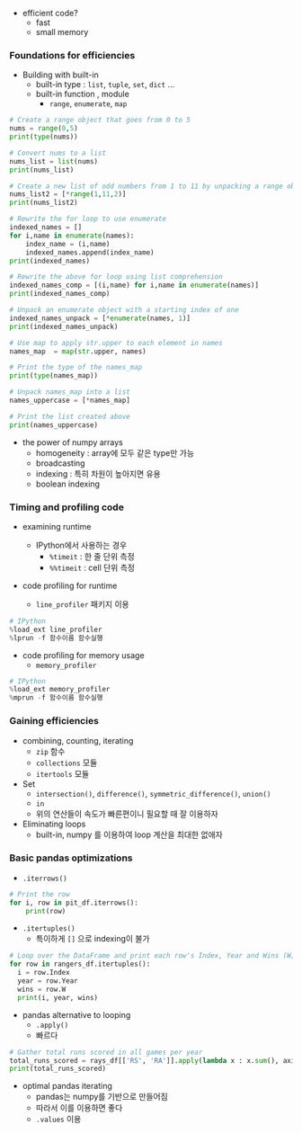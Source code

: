 - efficient code?
  - fast
  - small memory

### Foundations for efficiencies
- Building with built-in
  - built-in type : `list`, `tuple`, `set`, `dict` ...
  - built-in function , module
    - `range`, `enumerate`, `map`
  
```python
# Create a range object that goes from 0 to 5
nums = range(0,5)
print(type(nums))

# Convert nums to a list
nums_list = list(nums)
print(nums_list)

# Create a new list of odd numbers from 1 to 11 by unpacking a range object
nums_list2 = [*range(1,11,2)]
print(nums_list2)

# Rewrite the for loop to use enumerate
indexed_names = []
for i,name in enumerate(names):
    index_name = (i,name)
    indexed_names.append(index_name) 
print(indexed_names)

# Rewrite the above for loop using list comprehension
indexed_names_comp = [(i,name) for i,name in enumerate(names)]
print(indexed_names_comp)

# Unpack an enumerate object with a starting index of one
indexed_names_unpack = [*enumerate(names, 1)]
print(indexed_names_unpack)

# Use map to apply str.upper to each element in names
names_map  = map(str.upper, names)

# Print the type of the names_map
print(type(names_map))

# Unpack names_map into a list
names_uppercase = [*names_map]

# Print the list created above
print(names_uppercase)
```
- the power of numpy arrays
  - homogeneity : array에 모두 같은 type만 가능
  - broadcasting
  - indexing : 특히 차원이 높아지면 유용
  - boolean indexing

### Timing and profiling code
- examining runtime
  - IPython에서 사용하는 경우
    - `%timeit` : 한 줄 단위 측정
    - `%%timeit` : cell 단위 측정

- code profiling for runtime
  - `line_profiler` 패키지 이용

```python
# IPython
%load_ext line_profiler
%lprun -f 함수이름 함수실행
```

- code profiling for memory usage
  - `memory_profiler`

```python
# IPython
%load_ext memory_profiler
%mprun -f 함수이름 함수실행
```

### Gaining efficiencies
- combining, counting, iterating
  - `zip` 함수
  - `collections` 모듈
  - `itertools` 모듈
- Set
  - `intersection()`, `difference()`, `symmetric_difference()`, `union()`
  - `in`
  - 위의 연산들이 속도가 빠른편이니 필요할 때 잘 이용하자
- Eliminating loops
  - built-in, numpy 를 이용하여 loop 계산을 최대한 없애자

### Basic pandas optimizations
- `.iterrows()`

```python
# Print the row
for i, row in pit_df.iterrows():
    print(row)
```

- `.itertuples()`
  - 특이하게 `[]` 으로 indexing이 불가
```python
# Loop over the DataFrame and print each row's Index, Year and Wins (W)
for row in rangers_df.itertuples():
  i = row.Index
  year = row.Year
  wins = row.W
  print(i, year, wins)
```
- pandas alternative to looping
  - `.apply()`
  - 빠르다

```python
# Gather total runs scored in all games per year
total_runs_scored = rays_df[['RS', 'RA']].apply(lambda x : x.sum(), axis=1)
print(total_runs_scored)
```
- optimal pandas iterating
  - pandas는 numpy를 기반으로 만들어짐
  - 따라서 이를 이용하면 좋다
  - `.values` 이용
